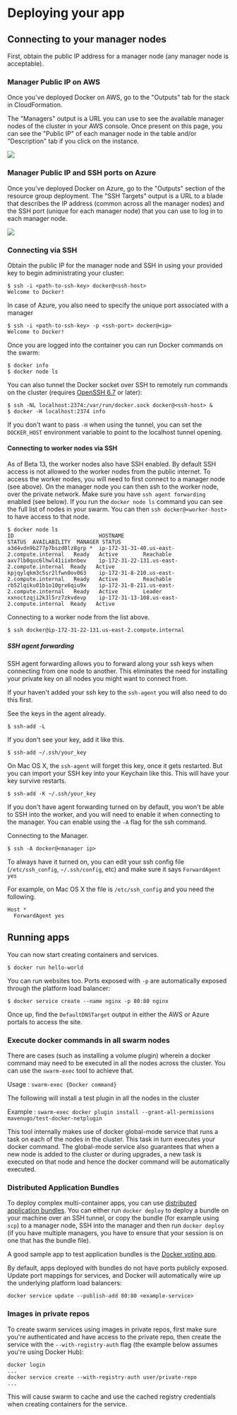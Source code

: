 <!--[metadata]>
+++
title = "Deploying Apps on AWS/Azure"
description = "Deploying Apps on AWS/Azure"
keywords = ["iaas, aws, azure"]
[menu.main]
name="Deploying Apps"
identifier="docs-apps"
weight="3"
+++
<![end-metadata]-->

# Deploying your app

## Connecting to your manager nodes

First, obtain the public IP address for a manager node (any manager node is
acceptable).

### Manager Public IP on AWS

Once you've deployed Docker on AWS, go to the "Outputs" tab for the stack in
CloudFormation.

The "Managers" output is a URL you can use to see the available manager nodes of
the cluster in your AWS console.  Once present on this page, you can see the
"Public IP" of each manager node in the table and/or "Description" tab if you
click on the instance.

![](/img/aws/managers.png)

### Manager Public IP and SSH ports on Azure

Once you've deployed Docker on Azure, go to the "Outputs" section of the resource
group deployment. The "SSH Targets" output is a URL to a blade that describes
the IP address (common across all the manager nodes) and the SSH port (unique for
each manager node) that you can use to log in to each manager node.

![](/img/azure/managers.png)

### Connecting via SSH

Obtain the public IP for the manager node and SSH in using your provided key to
begin administrating your cluster:

    $ ssh -i <path-to-ssh-key> docker@<ssh-host>
    Welcome to Docker!

In case of Azure, you also need to specify the unique port associated with a manager

    $ ssh -i <path-to-ssh-key> -p <ssh-port> docker@<ip>
    Welcome to Docker!

Once you are logged into the container you can run Docker commands on the swarm:

    $ docker info
    $ docker node ls

You can also tunnel the Docker socket over SSH to remotely run commands on the cluster (requires [OpenSSH 6.7](https://lwn.net/Articles/609321/) or later):

    $ ssh -NL localhost:2374:/var/run/docker.sock docker@<ssh-host> &
    $ docker -H localhost:2374 info

If you don't want to pass `-H` when using the tunnel, you can set the `DOCKER_HOST` environment variable to point to the localhost tunnel opening.

#### Connecting to worker nodes via SSH

As of Beta 13, the worker nodes also have SSH enabled. By default SSH access is not allowed to the worker nodes from the public internet. To access the worker nodes, you will need to first connect to a manager node (see above). On the manager node you can then ssh to the worker node, over the private network. Make sure you have `ssh agent forwarding` enabled (see below). If you run the `docker node ls` command you can see the full list of nodes in your swarm. You can then `ssh docker@<worker-host>` to have access to that node.

```
$ docker node ls
ID                           HOSTNAME                                     STATUS  AVAILABILITY  MANAGER STATUS
a3d4vdn9b277p7bszd0lz8grp *  ip-172-31-31-40.us-east-2.compute.internal   Ready   Active        Reachable
axv7lb0quc6lhwl41iixbnbev    ip-172-31-22-131.us-east-2.compute.internal  Ready   Active
kpjqylqkm3c5sr2lfwn0ov063    ip-172-31-8-210.us-east-2.compute.internal   Ready   Active        Reachable
rb52lqiku01b1o10grx6qiu9x    ip-172-31-8-211.us-east-2.compute.internal   Ready   Active        Leader
xxnoctzqji2k3l5rz7zkvdevp    ip-172-31-13-108.us-east-2.compute.internal  Ready   Active
```

Connecting to a worker node from the list above.

```
$ ssh docker@ip-172-31-22-131.us-east-2.compute.internal
```

##### SSH agent forwarding

SSH agent forwarding allows you to forward along your ssh keys when connecting from one node to another. This eliminates the need for installing your private key on all nodes you might want to connect from.

If your haven't added your ssh key to the `ssh-agent` you will also need to do this first.

See the keys in the agent already.

```
$ ssh-add -L
```

If you don't see your key, add it like this.

```
$ ssh-add ~/.ssh/your_key
```

On Mac OS X, the `ssh-agent` will forget this key, once it gets restarted. But you can import your SSH key into your Keychain like this. This will have your key survive restarts.

```
$ ssh-add -K ~/.ssh/your_key
```

If you don't have agent forwarding turned on by default, you won't be able to SSH into the worker, and you will need to enable it when connecting to the manager. You can enable using the `-A` flag for the ssh command.

Connecting to the Manager.
```
$ ssh -A docker@<manager ip>
```

To always have it turned on, you can edit your ssh config file (`/etc/ssh_config`, `~/.ssh/config`, etc) and make sure it says `ForwardAgent yes`

For example, on Mac OS X the file is `/etc/ssh_config` and you need the following.

```
Host *
  ForwardAgent yes
```


## Running apps

You can now start creating containers and services.

    $ docker run hello-world

You can run websites too. Ports exposed with `-p` are automatically exposed through the platform load balancer:

    $ docker service create --name nginx -p 80:80 nginx

Once up, find the `DefaultDNSTarget` output in either the AWS or Azure portals to access the site.

### Execute docker commands in all swarm nodes

There are cases (such as installing a volume plugin) wherein a docker command may need to be executed in all the nodes across the cluster. You can use the `swarm-exec` tool to achieve that.

Usage : `swarm-exec {Docker command}`

The following will install a test plugin in all the nodes in the cluster

Example : `swarm-exec docker plugin install --grant-all-permissions mavenugo/test-docker-netplugin`

This tool internally makes use of docker global-mode service that runs a task on each of the nodes in the cluster. This task in turn executes your docker command. The global-mode service also guarantees that when a new node is added to the cluster or during upgrades, a new task is executed on that node and hence the docker command will be automatically executed.

### Distributed Application Bundles

To deploy complex multi-container apps, you can use [distributed application bundles](https://github.com/docker/docker/blob/master/experimental/docker-stacks-and-bundles.md). You can either run `docker deploy` to deploy a bundle on your machine over an SSH tunnel, or copy the bundle (for example using `scp`) to a manager node, SSH into the manager and then run `docker deploy` (if you have multiple managers, you have to ensure that your session is on one that has the bundle file).

A good sample app to test application bundles is the [Docker voting app](https://github.com/docker/example-voting-app).

By default, apps deployed with bundles do not have ports publicly exposed. Update port mappings for services, and Docker will automatically wire up the underlying platform load balancers:

    docker service update --publish-add 80:80 <example-service>

### Images in private repos

To create swarm services using images in private repos, first make sure you're authenticated and have access to the private repo, then create the service with the `--with-registry-auth` flag (the example below assumes you're using Docker Hub):

    docker login
    ...
    docker service create --with-registry-auth user/private-repo
    ...

This will cause swarm to cache and use the cached registry credentials when creating containers for the service.
